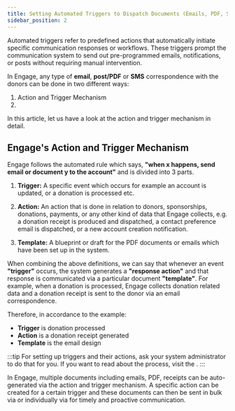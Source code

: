 ```yaml
---
title: Setting Automated Triggers to Dispatch Documents (Emails, PDF, SMS)
sidebar_position: 2
--- 
```


Automated triggers refer to predefined actions that automatically initiate specific communication responses or workflows. These triggers prompt the communication system to send out pre-programmed emails, notifications, or posts without requiring manual intervention. 

In Engage, any type of **email**, **post/PDF** or **SMS** correspondence with the donors can be done in two different ways:

1. Action and Trigger Mechanism
2. <K2Link route="docs/engage/communications/outboxes/" text="Outboxes" isInternal/>

In this article, let us have a look at the action and trigger mechanism in detail.

## Engage's Action and Trigger Mechanism

Engage follows the automated rule which says, **"when x happens, send email or document y to the account"** and is divided into 3 parts.

1. **Trigger:** A specific event which occurs for example an account is updated, or a donation is processed etc.

2. **Action:** An action that is done in relation to donors, sponsorships, donations, payments, or any other kind of data that Engage collects, e.g. a donation receipt is produced and dispatched, a contact preference email is dispatched, or a new account creation notification.

3. **Template:** A blueprint or draft for the PDF documents or emails which have been set up in the system.

When combining the above definitions, we can say that whenever an event **"trigger"** occurs, the system generates a **"response action"** and that response is communicated via a particular document **"template"**. For example, when a donation is processed, Engage collects donation related data and a donation receipt is sent to the donor via an email correspondence.

Therefore, in accordance to the example:

- **Trigger** is donation processed
- **Action** is a donation receipt generated
- **Template** is the email design

:::tip
For setting up triggers and their actions, ask your system administrator to do that for you. If you want to read about the process, visit the <K2Link route="docs/administrators/communication/actions/" text="Actions Administration documentation" isInternal/>.
:::

In Engage, multiple documents including emails, PDF, receipts can be auto-generated via the action and trigger mechanism. A specific action can be created for a certain trigger and these documents can then be sent in bulk via <K2Link route="docs/engage/communications/printing/" text="printing batches" isInternal/> or individually via <K2Link route="docs/engage/communications/outboxes/" text="outboxes" isInternal/> for timely and proactive communication.


